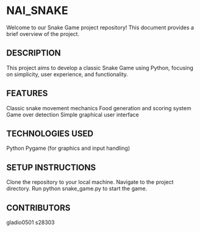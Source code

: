 # NAI_SNAKE
Welcome to our Snake Game project repository! This document provides a brief overview of the project.

## DESCRIPTION
This project aims to develop a classic Snake Game using Python, focusing on simplicity, user experience, and functionality.

## FEATURES
Classic snake movement mechanics
Food generation and scoring system
Game over detection
Simple graphical user interface

## TECHNOLOGIES USED
Python
Pygame (for graphics and input handling)

## SETUP INSTRUCTIONS
Clone the repository to your local machine.
Navigate to the project directory.
Run python snake_game.py to start the game.

## CONTRIBUTORS
gladio0501
s28303
